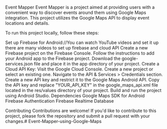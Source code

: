 Event Mapper
Event Mapper is a project aimed at providing users with a convenient way to discover events around them using Google Maps integration. This project utilizes the Google Maps API to display event locations and details.


To run this project locally, follow these steps:

Set up Firebase for Android://You can watch YouTube videos and set it up there are many videos to set up firebase and cloud API
Create a new Firebase project on the Firebase Console.
Follow the instructions to add your Android app to the Firebase project.
Download the google-services.json file and place it in the app directory of your project.
Create a Cloud API Key:
Visit the Google Cloud Console.
Create a new project or select an existing one.
Navigate to the API & Services > Credentials section.
Create a new API key and restrict it to the Google Maps Android API.
Copy the API key and replace "YOUR_API_KEY" in the google_maps_api.xml file located in the res/values directory of your project.
Build and run the project using Android Studio.
Dependencies
Google Maps SDK for Android
Firebase Authentication
Firebase Realtime Database

Contributing
Contributions are welcome! If you'd like to contribute to this project, please fork the repository and submit a pull request with your changes.# Event-Mapper-using-Google-Maps
